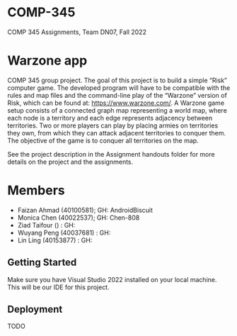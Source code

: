 # COMP-345
 COMP 345 Assignments, Team DN07, Fall 2022

# Warzone app
 COMP 345 group project. The goal of this project is to build a simple “Risk” computer game. The developed program will have to be compatible with the rules and map files and the command-line play of the “Warzone” version of Risk, which can be found at: https://www.warzone.com/. A Warzone game setup consists of a connected graph map representing a world map, where each node is a territory and each edge represents adjacency between territories. Two or more players can play by placing armies on territories they own, from which they can attack adjacent territories to conquer them. The objective of the game is to conquer all territories on the map. 

 See the project description in the Assignment handouts folder for more details on the project and the assignments.
 
# Members
- Faizan Ahmad (40100581); GH: AndroidBiscuit
- Monica Chen (40022537); GH: Chen-808
- Ziad Taifour () : GH: 
- Wuyang Peng (40037681) : GH: 
- Lin Ling (40153877) : GH: 


## Getting Started
 Make sure you have Visual Studio 2022 installed on your local machine. This will be our IDE for this project. 

 ## Deployment
 TODO